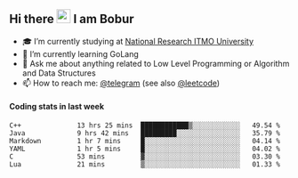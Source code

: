 ## Hi there <img src="https://media.giphy.com/media/hvRJCLFzcasrR4ia7z/giphy.gif" width="25px" height="25px"> I am Bobur

- :mortar_board: I’m currently studying at [National Research ITMO University](https://itmo.ru/)
- :seedling: I’m currently learning GoLang
- :speech_balloon: Ask me about anything related to Low Level Programming or Algorithm and Data Structures
- :mailbox: How to reach me: [@telegram](https://t.me/octoant) (see also [@leetcode](https://leetcode.com/octoant/))    

#### Coding stats in last week

<!--START_SECTION:waka-->

```text
C++              13 hrs 25 mins  ████████████▒░░░░░░░░░░░░   49.54 %
Java             9 hrs 42 mins   █████████░░░░░░░░░░░░░░░░   35.79 %
Markdown         1 hr 7 mins     █░░░░░░░░░░░░░░░░░░░░░░░░   04.14 %
YAML             1 hr 5 mins     █░░░░░░░░░░░░░░░░░░░░░░░░   04.02 %
C                53 mins         ▓░░░░░░░░░░░░░░░░░░░░░░░░   03.30 %
Lua              21 mins         ▒░░░░░░░░░░░░░░░░░░░░░░░░   01.33 %
```

<!--END_SECTION:waka-->
